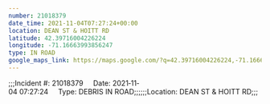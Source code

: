 ```yaml
---
number: 21018379
date_time: 2021-11-04T07:27:24+00:00
location: DEAN ST & HOITT RD
latitude: 42.39716004226224
longitude: -71.16663993856247
type: IN ROAD
google_maps_link: https://maps.google.com/?q=42.39716004226224,-71.16663993856247
---
```


;;;Incident #: 21018379     Date: 2021‐11‐04 07:27:24     Type: DEBRIS IN ROAD;;;;;;Location: DEAN ST & HOITT RD;;;
